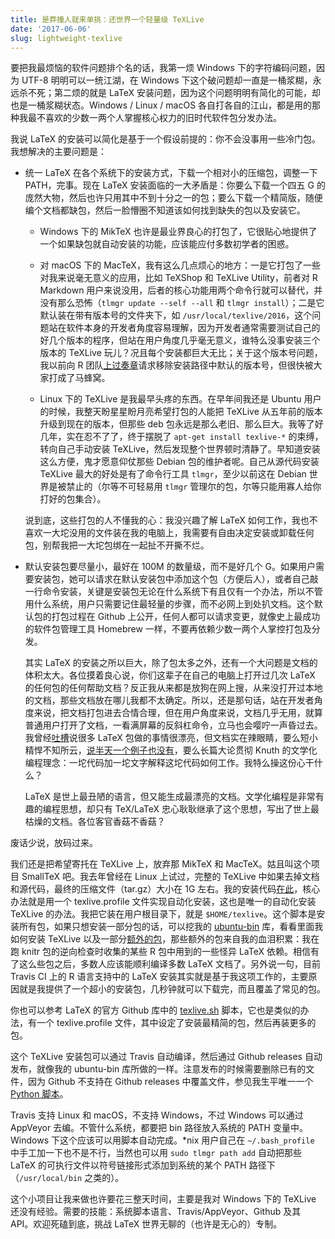 ```yaml
---
title: 是莽撞人就来单挑：还世界一个轻量级 TeXLive
date: '2017-06-06'
slug: lightweight-texlive
---
```


要把我最烦恼的软件问题排个名的话，我第一烦 Windows 下的字符编码问题，因为 UTF-8 明明可以一统江湖，在 Windows 下这个破问题却一直是一桶浆糊，永远杀不死；第二烦的就是 LaTeX 安装问题，因为这个问题明明有简化的可能，却也是一桶浆糊状态。Windows / Linux / macOS 各自打各自的江山，都是用的那种我最不喜欢的少数一两个人掌握核心权力的旧时代软件包分发办法。

我说 LaTeX 的安装可以简化是基于一个假设前提的：你不会没事用一些冷门包。我想解决的主要问题是：

- 统一 LaTeX 在各个系统下的安装方式，下载一个相对小的压缩包，调整一下 PATH，完事。现在 LaTeX 安装面临的一大矛盾是：你要么下载一个四五 G 的庞然大物，然后也许只用其中不到十分之一的包；要么下载一个精简版，随便编个文档都缺包，然后一脸懵圈不知道该如何找到缺失的包以及安装它。

    - Windows 下的 MikTeX 也许是最业界良心的打包了，它很贴心地提供了一个如果缺包就自动安装的功能，应该能应付多数初学者的困惑。
    
    - 对 macOS 下的 MacTeX，我有这么几点烦心的地方：一是它打包了一些对我来说毫无意义的应用，比如 TeXShop 和 TeXLive Utility，前者对 R Markdown 用户来说没用，后者的核心功能用两个命令行就可以替代，并没有那么恐怖（`tlmgr update --self --all` 和 `tlmgr install`）；二是它默认装在带有版本号的文件夹下，如 `/usr/local/texlive/2016`，这个问题站在软件本身的开发者角度容易理解，因为开发者通常需要测试自己的好几个版本的程序，但站在用户角度几乎毫无意义，谁特么没事安装三个版本的 TeXLive 玩儿？况且每个安装都巨大无比；关于这个版本号问题，我以前向 R 团队[上过奏章](https://stat.ethz.ch/pipermail/r-devel/2011-May/060820.html)请求移除安装路径中默认的版本号，但很快被大家打成了马蜂窝。
    
    - Linux 下的 TeXLive 是我最早头疼的东西。在早年间我还是 Ubuntu 用户的时候，我整天盼星星盼月亮希望打包的人能把 TeXLive 从五年前的版本升级到现在的版本，但那些 deb 包永远是那么老旧、那么巨大。我等了好几年，实在忍不了了，终于摆脱了 `apt-get install texlive-*` 的束缚，转向自己手动安装 TeXLive，然后发现整个世界顿时清静了。早知道安装这么方便，鬼才愿意仰仗那些 Debian 包的维护者呢。自己从源代码安装 TeXLive 最大的好处是有了命令行工具 `tlmgr`，至少以前这在 Debian 世界是被禁止的（尔等不可轻易用 `tlmgr` 管理尔的包，尔等只能用寡人给你打好的包集合）。
    
    说到底，这些打包的人不懂我的心：我没兴趣了解 LaTeX 如何工作，我也不喜欢一大坨没用的文件装在我的电脑上，我需要有自由决定安装或卸载任何包，别帮我把一大坨包绑在一起扯不开撕不烂。

- 默认安装包要尽量小，最好在 100M 的数量级，而不是好几个 G。如果用户需要安装包，她可以请求在默认安装包中添加这个包（方便后人），或者自己敲一行命令安装，关键是安装包无论在什么系统下有且仅有一个办法，所以不管用什么系统，用户只需要记住最轻量的步骤，而不必网上到处扒文档。这个默认包的打包过程在 Github 上公开，任何人都可以请求变更，就像史上最成功的软件包管理工具 Homebrew 一样，不要再依赖少数一两个人掌控打包及分发。

    其实 LaTeX 的安装之所以巨大，除了包太多之外，还有一个大问题是文档的体积太大。各位摸着良心说，你们这辈子在自己的电脑上打开过几次 LaTeX 的任何包的任何帮助文档？反正我从来都是放狗在网上搜，从来没打开过本地的文档，那些文档放在哪儿我都不太确定。所以，还是那句话，站在开发者角度来说，把文档打包进去合情合理，但在用户角度来说，文档几乎无用，就算普通用户打开了文档，一看满屏幕的反斜杠命令，立马也会嘤咛一声昏过去。我曾经[吐槽](https://twitter.com/xieyihui/status/792031983027101696)说很多 LaTeX 包做的事情很漂亮，但文档实在辣眼睛，要么短小精悍不知所云，[说半天一个例子也没有](http://ctan.sharelatex.com/tex-archive/macros/latex/contrib/threeparttable/threeparttable.pdf)，要么长篇大论贯彻 Knuth 的文学化编程理念：一坨代码加一坨文字解释这坨代码如何工作。我特么操这份心干什么？
    
    LaTeX 是世上最丑陋的语言，但又能生成最漂亮的文档。文学化编程是非常有趣的编程思想，却只有 TeX/LaTeX 忠心耿耿继承了这个思想，写出了世上最枯燥的文档。各位客官香菇不香菇？

废话少说，放码过来。

我们还是把希望寄托在 TeXLive 上，放弃那 MikTeX 和 MacTeX。姑且叫这个项目 SmallTeX 吧。我去年曾经在 Linux 上试过，完整的 TeXLive 中如果去掉文档和源代码，最终的压缩文件（tar.gz）大小在 1G 左右。我的安装代码[在此](https://gist.github.com/yihui/7ae1144e45063c4957e5c1f6f67039f4)，核心办法就是用一个 texlive.profile 文件实现自动化安装，这也是唯一的自动化安装 TeXLive 的办法。我把它装在用户根目录下，就是 `$HOME/texlive`。这个脚本是安装所有包，如果只想安装一部分包的话，可以挖我的 [ubuntu-bin](https://github.com/yihui/ubuntu-bin) 库，看看里面我如何安装 TeXLive 以及一部分[额外的包](https://github.com/yihui/ubuntu-bin/blob/master/TeXLive.pkgs)，那些额外的包来自我的血泪积累：我在跑 knitr 包的逆向检查时收集的某些 R 包中用到的一些怪异 LaTeX 依赖。相信有了这么些包之后，多数人应该能顺利编译多数 LaTeX 文档了。另外说一句，目前 Travis CI 上的 R 语言支持中的 LaTeX 安装其实就是基于我这项工作的，主要原因就是我提供了一个超小的安装包，几秒钟就可以下载完，而且覆盖了常见的包。

你也可以参考 LaTeX 的官方 Github 库中的 [texlive.sh](https://github.com/latex3/latex3/blob/master/support/texlive.sh) 脚本，它也是类似的办法，有一个 texlive.profile 文件，其中设定了安装最精简的包，然后再装更多的包。

这个 TeXLive 安装包可以通过 Travis 自动编译，然后通过 Github releases 自动发布，就像我的 ubuntu-bin 库所做的一样。注意发布的时候需要删除已有的文件，因为 Github 不支持在 Github releases 中覆盖文件，参见我生平唯一一个 [Python 脚本](https://github.com/yihui/ubuntu-bin/blob/master/delete.py)。

Travis 支持 Linux 和 macOS，不支持 Windows，不过 Windows 可以通过 AppVeyor 去编。不管什么系统，都要把 bin 路径放入系统的 PATH 变量中。Windows 下这个应该可以用脚本自动完成。\*nix 用户自己在 `~/.bash_profile` 中手工加一下也不是不行，当然也可以用 `sudo tlmgr path add` 自动把那些 LaTeX 的可执行文件以符号链接形式添加到系统的某个 PATH 路径下（`/usr/local/bin` 之类的）。

这个小项目让我来做也许要花三整天时间，主要是我对 Windows 下的 TeXLive 还没有经验。需要的技能：系统脚本语言、Travis/AppVeyor、Github 及其 API。欢迎死磕到底，挑战 LaTeX 世界无聊的（也许是无心的）专制。
